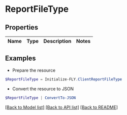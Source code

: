 # ReportFileType
## Properties

Name | Type | Description | Notes
------------ | ------------- | ------------- | -------------

## Examples

- Prepare the resource
```powershell
$ReportFileType = Initialize-FLY.ClientReportFileType 
```

- Convert the resource to JSON
```powershell
$ReportFileType | ConvertTo-JSON
```

[[Back to Model list]](../README.md#documentation-for-models) [[Back to API list]](../README.md#documentation-for-api-endpoints) [[Back to README]](../README.md)

